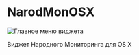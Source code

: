 # NarodMonOSX

![Главное меню виджета](https://cloud.githubusercontent.com/assets/1268517/8242830/f1609614-161a-11e5-9f4e-ceb7b35c0a30.png)

Виджет Народного Мониторинга для OS X
